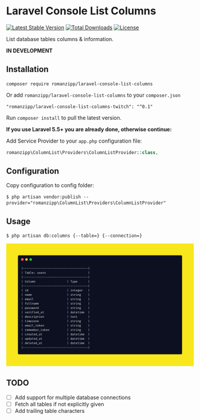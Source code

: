 # Laravel Console List Columns

[![Latest Stable Version](https://img.shields.io/packagist/v/romanzipp/laravel-console-list-columns.svg?style=flat-square)](https://packagist.org/packages/romanzipp/laravel-console-list-columns)
[![Total Downloads](https://img.shields.io/packagist/dt/romanzipp/laravel-console-list-columns.svg?style=flat-square)](https://packagist.org/packages/romanzipp/laravel-console-list-columns)
[![License](https://img.shields.io/packagist/l/romanzipp/laravel-console-list-columns.svg?style=flat-square)](https://packagist.org/packages/romanzipp/laravel-console-list-columns)

List database tables columns & information.

**IN DEVELOPMENT**

## Installation

```
composer require romanzipp/laravel-console-list-columns
```

Or add `romanzipp/laravel-console-list-columns` to your `composer.json`

```
"romanzipp/laravel-console-list-columns-twitch": "^0.1"
```

Run `composer install` to pull the latest version.

**If you use Laravel 5.5+ you are already done, otherwise continue:**

Add Service Provider to your `app.php` configuration file:

```php
romanzipp\ColumnList\Providers\ColumnListProvider::class,
```

## Configuration

Copy configuration to config folder:

```
$ php artisan vendor:publish --provider="romanzipp\ColumnList\Providers\ColumnListProvider"
```

## Usage

```
$ php artisan db:columns {--table=} {--connection=}
```

![Preview](https://raw.githubusercontent.com/romanzipp/Laravel-Console-List-Columns/master/preview.png)

## TODO

- [ ] Add support for multiple database connections
- [ ] Fetch all tables if not explicitly given
- [ ] Add trailing table characters
